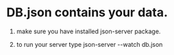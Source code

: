 # DB.json contains your data.

1. make sure you have installed json-server package.

2. to run your server type json-server --watch db.json


